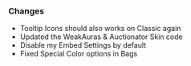 ### Changes ###

  * Tooltip Icons should also works on Classic again
  * Updated the WeakAuras & Auctionator Skin code
  * Disable my Embed Settings by default
  * Fixed Special Color options in Bags
